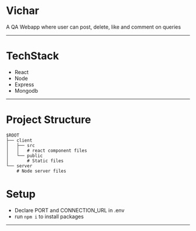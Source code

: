 # Vichar
A QA Webapp where user can post, delete, like and comment on queries

---

# TechStack

- React
- Node
- Express
- Mongodb

---

# Project Structure

```
$ROOT
├── client
│   ├── src
│   │   # react component files
│   └── public
│       # Static files 
└── server
    # Node server files
```
# Setup

- Declare PORT and CONNECTION_URL in .env
- run ```npm i``` to install packages

---
